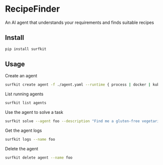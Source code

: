 # RecipeFinder

An AI agent that understands your requirements and finds suitable recipes

## Install
```sh
pip install surfkit
```

## Usage

Create an agent
```sh
surfkit create agent -f ./agent.yaml --runtime { process | docker | kube } --name foo
```

List running agents
```sh
surfkit list agents
```

Use the agent to solve a task
```sh
surfkit solve --agent foo --description "Find me a gluten-free vegetarian soup recipe with tomato and carrots and without any eggs." --device-type desktop
```

Get the agent logs
```sh
surfkit logs --name foo
```

Delete the agent
```sh
surfkit delete agent --name foo
```

